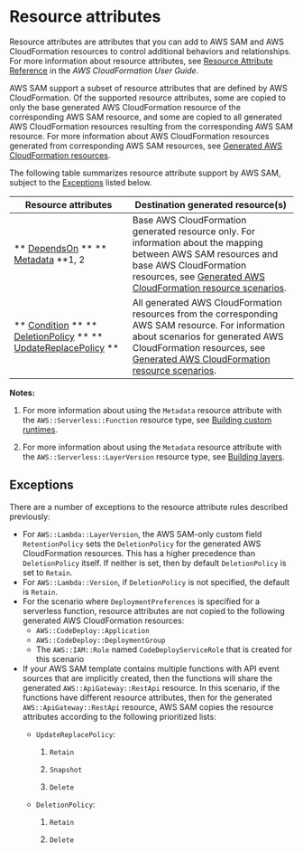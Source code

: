 # Resource attributes<a name="sam-specification-resource-attributes"></a>

Resource attributes are attributes that you can add to AWS SAM and AWS CloudFormation resources to control additional behaviors and relationships\. For more information about resource attributes, see [Resource Attribute Reference](https://docs.aws.amazon.com/AWSCloudFormation/latest/UserGuide/aws-product-attribute-reference.html) in the *AWS CloudFormation User Guide*\.

AWS SAM support a subset of resource attributes that are defined by AWS CloudFormation\. Of the supported resource attributes, some are copied to only the base generated AWS CloudFormation resource of the corresponding AWS SAM resource, and some are copied to all generated AWS CloudFormation resources resulting from the corresponding AWS SAM resource\. For more information about AWS CloudFormation resources generated from corresponding AWS SAM resources, see [Generated AWS CloudFormation resources](sam-specification-generated-resources.md)\.

The following table summarizes resource attribute support by AWS SAM, subject to the [Exceptions](#sam-specification-resource-attributes-exceptions) listed below\.


| Resource attributes | Destination generated resource\(s\) | 
| --- | --- | 
|  ** [DependsOn](https://docs.aws.amazon.com/AWSCloudFormation/latest/UserGuide/aws-attribute-dependson.html) ** ** [Metadata](https://docs.aws.amazon.com/AWSCloudFormation/latest/UserGuide/aws-attribute-metadata.html) **1, 2  |  Base AWS CloudFormation generated resource only\. For information about the mapping between AWS SAM resources and base AWS CloudFormation resources, see [Generated AWS CloudFormation resource scenarios](sam-specification-generated-resources.md#sam-specification-generated-resources-scenarios)\.  | 
| ** [Condition](https://docs.aws.amazon.com/AWSCloudFormation/latest/UserGuide/conditions-section-structure.html) ** ** [DeletionPolicy](https://docs.aws.amazon.com/AWSCloudFormation/latest/UserGuide/aws-attribute-deletionpolicy.html) ** ** [UpdateReplacePolicy](https://docs.aws.amazon.com/AWSCloudFormation/latest/UserGuide/aws-attribute-updatereplacepolicy.html) **  |  All generated AWS CloudFormation resources from the corresponding AWS SAM resource\. For information about scenarios for generated AWS CloudFormation resources, see [Generated AWS CloudFormation resource scenarios](sam-specification-generated-resources.md#sam-specification-generated-resources-scenarios)\.  | 

**Notes:**

1. For more information about using the `Metadata` resource attribute with the `AWS::Serverless::Function` resource type, see [Building custom runtimes](building-custom-runtimes.md)\.

1. For more information about using the `Metadata` resource attribute with the `AWS::Serverless::LayerVersion` resource type, see [Building layers](building-layers.md)\.

## Exceptions<a name="sam-specification-resource-attributes-exceptions"></a>

There are a number of exceptions to the resource attribute rules described previously:
+ For `AWS::Lambda::LayerVersion`, the AWS SAM\-only custom field `RetentionPolicy` sets the `DeletionPolicy` for the generated AWS CloudFormation resources\. This has a higher precedence than `DeletionPolicy` itself\. If neither is set, then by default `DeletionPolicy` is set to `Retain`\.
+ For `AWS::Lambda::Version`, if `DeletionPolicy` is not specified, the default is `Retain`\.
+ For the scenario where `DeploymentPreferences` is specified for a serverless function, resource attributes are not copied to the following generated AWS CloudFormation resources:
  + `AWS::CodeDeploy::Application`
  + `AWS::CodeDeploy::DeploymentGroup`
  + The `AWS::IAM::Role` named `CodeDeployServiceRole` that is created for this scenario
+ If your AWS SAM template contains multiple functions with API event sources that are implicitly created, then the functions will share the generated `AWS::ApiGateway::RestApi` resource\. In this scenario, if the functions have different resource attributes, then for the generated `AWS::ApiGateway::RestApi` resource, AWS SAM copies the resource attributes according to the following prioritized lists:
  + `UpdateReplacePolicy`:

    1. `Retain`

    1. `Snapshot`

    1. `Delete`
  + `DeletionPolicy`:

    1. `Retain`

    1. `Delete`